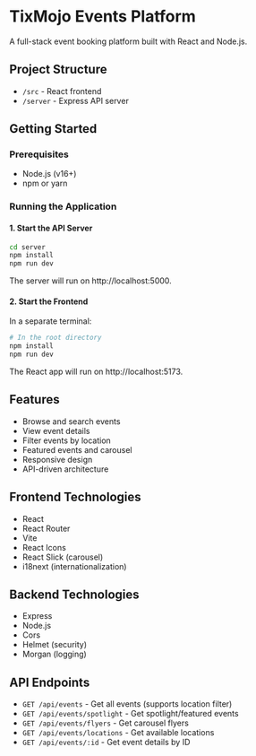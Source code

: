 # TixMojo Events Platform

A full-stack event booking platform built with React and Node.js.

## Project Structure

- `/src` - React frontend
- `/server` - Express API server

## Getting Started

### Prerequisites

- Node.js (v16+)
- npm or yarn

### Running the Application

#### 1. Start the API Server

```bash
cd server
npm install
npm run dev
```

The server will run on http://localhost:5000.

#### 2. Start the Frontend

In a separate terminal:

```bash
# In the root directory
npm install
npm run dev
```

The React app will run on http://localhost:5173.

## Features

- Browse and search events
- View event details
- Filter events by location
- Featured events and carousel
- Responsive design
- API-driven architecture

## Frontend Technologies

- React
- React Router
- Vite
- React Icons
- React Slick (carousel)
- i18next (internationalization)

## Backend Technologies

- Express
- Node.js
- Cors
- Helmet (security)
- Morgan (logging)

## API Endpoints

- `GET /api/events` - Get all events (supports location filter)
- `GET /api/events/spotlight` - Get spotlight/featured events
- `GET /api/events/flyers` - Get carousel flyers
- `GET /api/events/locations` - Get available locations
- `GET /api/events/:id` - Get event details by ID